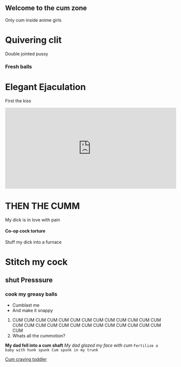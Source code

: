 ## Welcome to the cum zone

Only cum inside anime girls 

# Quivering clit 
Double jointed pussy 

### Fresh balls 

# Elegant Ejaculation 




First the kiss





<iframe src="https://www.guilded.gg/canvas_index.html?route=%2Fcanvas%2Fembed%2Fteamcard%2FDlZ9NOrR&size=large" width="553" height="262" frameborder="0" scrolling="no"></iframe>














# **THEN THE CUMM**

My dick is in love with pain 

#### Co-op cock torture 

Stuff my dick into a furnace 



# Stitch my cock 
## shut Presssure 
### cook my greasy balls 

- Cumblast me
- And make it snappy 

1. CUM CUM CUM CUM CUM CUM CUM CUM CUM CUM CUM CUM CUM CUM CUM CUM CUM CUM CUM CUM CUM CUM CUM CUM CUM CUM CUM 
2. Whats all the cummotion? 

**My dad fell into a cum shaft** _My dad glazed my face with cum_ `Fertilize a baby with hunk spunk Cum spunk in my trunk ` 

[Cum craving toddler ](https://www.kekma.ga/)
